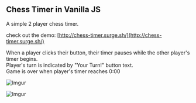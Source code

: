## Chess Timer in Vanilla JS

A simple 2 player chess timer. 

check out the demo: [http://chess-timer.surge.sh/](http://chess-timer.surge.sh/)

When a player clicks their button, their timer pauses while the other player's timer begins. <br />
Player's turn is indicated by "Your Turn!" button text. <br />
Game is over when player's timer reaches 0:00 

![Imgur](http://i.imgur.com/cnSRGJH.gif)

![Imgur](http://i.imgur.com/Eb8nXOt.gif)